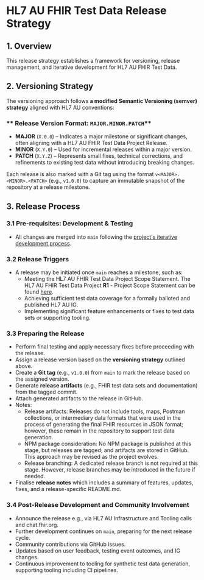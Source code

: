 # **HL7 AU FHIR Test Data Release Strategy**

## **1. Overview**
This release strategy establishes a framework for versioning, release management, and iterative development for HL7 AU FHIR Test Data.

## **2. Versioning Strategy**
The versioning approach follows **a modified Semantic Versioning (semver) strategy** aligned with HL7 AU conventions:

### ** Release Version Format: `MAJOR.MINOR.PATCH`**
- **MAJOR** (`X.0.0`) – Indicates a major milestone or significant changes, often aligning with a HL7 AU FHIR Test Data Project Release.
- **MINOR** (`X.Y.0`) – Used for incremental releases within a major version.
- **PATCH** (`X.Y.Z`) – Represents small fixes, technical corrections, and refinements to existing test data without introducing breaking changes.

Each release is also marked with a Git tag using the format `v<MAJOR>.<MINOR>.<PATCH>` (e.g., `v1.0.0`) to capture an immutable snapshot of the repository at a release milestone. 

## 3. Release Process  

### 3.1 Pre-requisites: Development & Testing  
- All changes are merged into `main` following the [project's iterative development process](https://confluence.hl7.org/spaces/HAFWG/pages/265093726/Process+Test+Data+-+iterative+development).  

### 3.2 Release Triggers
- A release may be initiated once `main` reaches a milestone, such as:
  - Meeting the HL7 AU FHIR Test Data Project Scope Statement. The HL7 AU FHIR Test Data Project **R1** - Project Scope Statement can be found [here](https://confluence.hl7.org/spaces/HA/pages/184927329/HL7+Australia+Project+Registry?preview=/184927329/248874957/Test%20Data%20Project%201.2.pdf).
  - Achieving sufficient test data coverage for a formally balloted and published HL7 AU IG.
  - Implementing significant feature enhancements or fixes to test data sets or supporting tooling.

### 3.3 Preparing the Release 
- Perform final testing and apply necessary fixes before proceeding with the release.
- Assign a release version based on the **versioning strategy** outlined above.  
- Create a **Git tag** (e.g., `v1.0.0`) from `main` to mark the release based on the assigned version.
- Generate **release artifacts** (e.g., FHIR test data sets and documentation) from the tagged commit.
- Attach generated artifacts to the release in GitHub.
- Notes:
  - Release artifacts: Releases do not include tools, maps, Postman collections, or intermediary data formats that were used in the process of generating the final FHIR resources in JSON format; however, these remain in the repository to support test data generation.
  - NPM package consideration: No NPM package is published at this stage, but releases are tagged, and artifacts are stored in GitHub. This approach may be revised as the project evolves.
  - Release branching: A dedicated release branch is not required at this stage. However, release branches may be introduced in the future if needed.  
- Finalise **release notes** which includes a summary of features, updates, fixes, and a release-specific README.md.

### 3.4 Post-Release Development and Community Involvement 
- Announce the release e.g., via HL7 AU Infrastructure and Tooling calls and chat.fhir.org.
- Further development continues on `main`, preparing for the next release cycle.  
- Community contributions via GitHub issues.
- Updates based on user feedback, testing event outcomes, and IG changes.
- Continuous improvement to tooling for synthetic test data generation, supporting tooling including CI pipelines.



















